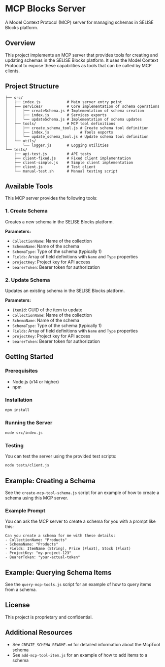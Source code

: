 # MCP Blocks Server

A Model Context Protocol (MCP) server for managing schemas in SELISE Blocks platform.

## Overview

This project implements an MCP server that provides tools for creating and updating schemas in the SELISE Blocks platform. It uses the Model Context Protocol to expose these capabilities as tools that can be called by MCP clients.

## Project Structure

```
├── src/
│   ├── index.js            # Main server entry point
│   ├── services/           # Core implementation of schema operations
│   │   ├── createSchema.js # Implementation of schema creation
│   │   ├── index.js        # Services exports
│   │   └── updateSchema.js # Implementation of schema updates
│   ├── tools/              # MCP tool definitions
│   │   ├── create_schema_tool.js # Create schema tool definition
│   │   ├── index.js              # Tools exports
│   │   └── update_schema_tool.js # Update schema tool definition
│   └── utils/
│       └── logger.js       # Logging utilities
└── tests/
    ├── api-test.js         # API tests
    ├── client-fixed.js     # Fixed client implementation
    ├── client-simple.js    # Simple client implementation
    ├── client.js           # Test client
    └── manual-test.sh      # Manual testing script
```

## Available Tools

This MCP server provides the following tools:

### 1. Create Schema

Creates a new schema in the SELISE Blocks platform.

**Parameters:**

- `CollectionName`: Name of the collection
- `SchemaName`: Name of the schema
- `SchemaType`: Type of the schema (typically 1)
- `Fields`: Array of field definitions with `Name` and `Type` properties
- `projectKey`: Project key for API access
- `bearerToken`: Bearer token for authorization

### 2. Update Schema

Updates an existing schema in the SELISE Blocks platform.

**Parameters:**

- `ItemId`: GUID of the item to update
- `CollectionName`: Name of the collection
- `SchemaName`: Name of the schema
- `SchemaType`: Type of the schema (typically 1)
- `Fields`: Array of field definitions with `Name` and `Type` properties
- `projectKey`: Project key for API access
- `bearerToken`: Bearer token for authorization

## Getting Started

### Prerequisites

- Node.js (v14 or higher)
- npm

### Installation

```bash
npm install
```

### Running the Server

```bash
node src/index.js
```

### Testing

You can test the server using the provided test scripts:

```bash
node tests/client.js
```

## Example: Creating a Schema

See the `create-mcp-tool-schema.js` script for an example of how to create a schema using this MCP server.

### Example Prompt

You can ask the MCP server to create a schema for you with a prompt like this:

```
Can you create a schema for me with these details:
- CollectionName: "Products"
- SchemaName: "Products"
- Fields: ItemName (String), Price (Float), Stock (Float)
- ProjectKey: "my-project-123"
- BearerToken: "your-actual-token"
```

## Example: Querying Schema Items

See the `query-mcp-tools.js` script for an example of how to query items from a schema.

## License

This project is proprietary and confidential.

## Additional Resources

- See `CREATE_SCHEMA_README.md` for detailed information about the McpTool schema
- See `add-mcp-tool-item.js` for an example of how to add items to a schema